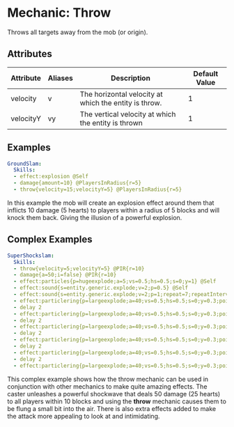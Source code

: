 Mechanic: Throw
===============

Throws all targets away from the mob (or origin).

Attributes
----------

| Attribute | Aliases | Description  | Default Value |
|-----------|---------|-------------------------------------------------------|---------------|
| velocity  | v   | The horizontal velocity at which the entity is throw. | 1 |
| velocityY | vy  | The vertical velocity at which the entity is thrown   | 1 |

  

Examples
--------
```yaml
GroundSlam:
  Skills:
  - effect:explosion @Self
  - damage{amount=10} @PlayersInRadius{r=5}
  - throw{velocity=15;velocityY=5} @PlayersInRadius{r=5}
```
In this example the mob will create an explosion effect around them that
inflicts 10 damage (5 hearts) to players within a radius of 5 blocks and
will knock them back. Giving the illusion of a powerful explosion.

Complex Examples
----------------
```yaml
SuperShockslam:
  Skills:
  - throw{velocity=5;velocityY=5} @PIR{r=10}
  - damage{a=50;i=false} @PIR{r=10}
  - effect:particles{p=hugeexplode;a=5;vs=0.5;hs=0.5;s=0;y=1} @Self
  - effect:sound{s=entity.generic.explode;v=2;p=0.5} @Self
  - effect:sound{s=entity.generic.explode;v=2;p=1;repeat=7;repeatInterval=2} @Self
  - effect:particlering{p=largeexplode;a=40;vs=0.5;hs=0.5;s=0;y=0.3;points=20;radius=1} @Self
  - delay 2
  - effect:particlering{p=largeexplode;a=40;vs=0.5;hs=0.5;s=0;y=0.3;points=20;radius=3} @Self
  - delay 2
  - effect:particlering{p=largeexplode;a=40;vs=0.5;hs=0.5;s=0;y=0.3;points=20;radius=5} @Self
  - delay 2 
  - effect:particlering{p=largeexplode;a=40;vs=0.5;hs=0.5;s=0;y=0.3;points=20;radius=7} @Self
  - delay 2
  - effect:particlering{p=largeexplode;a=40;vs=0.5;hs=0.5;s=0;y=0.3;points=20;radius=9} @Self
  - delay 2
  - effect:particlering{p=largeexplode;a=40;vs=0.5;hs=0.5;s=0;y=0.3;points=20;radius=11} @Self
```
This complex example shows how the throw mechanic can be used in
conjunction with other mechanics to make quite amazing effects. The
caster unleashes a powerful shockwave that deals 50 damage (25 hearts)
to all players within 10 blocks and using the **throw** mechanic causes
them to be flung a small bit into the air. There is also extra effects
added to make the attack more appealing to look at and intimidating.